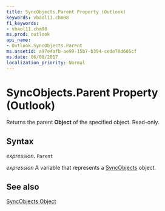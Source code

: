 ```yaml
---
title: SyncObjects.Parent Property (Outlook)
keywords: vbaol11.chm98
f1_keywords:
- vbaol11.chm98
ms.prod: outlook
api_name:
- Outlook.SyncObjects.Parent
ms.assetid: a97e4afb-ae99-15b7-b394-cede70d605cf
ms.date: 06/08/2017
localization_priority: Normal
---
```



# SyncObjects.Parent Property (Outlook)

Returns the parent  **Object** of the specified object. Read-only.


## Syntax

_expression_. `Parent`

_expression_ A variable that represents a [SyncObjects](./Outlook.SyncObjects.md) object.


## See also


[SyncObjects Object](Outlook.SyncObjects.md)

